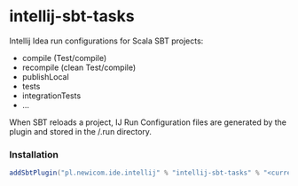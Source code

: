 # intellij-sbt-tasks

Intellij Idea run configurations for Scala SBT projects:
- compile (Test/compile)
- recompile (clean Test/compile)
- publishLocal
- tests
- integrationTests
- ...

When SBT reloads a project, IJ Run Configuration files are generated by the plugin and stored in the <PROJECT ROOT>/.run directory.

### Installation

```scala
addSbtPlugin("pl.newicom.ide.intellij" % "intellij-sbt-tasks" % "<current version>")
```
